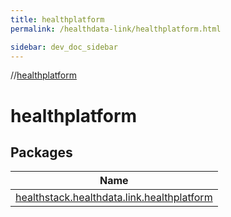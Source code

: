 ```yaml
---
title: healthplatform
permalink: /healthdata-link/healthplatform.html

sidebar: dev_doc_sidebar
---
```

//[healthplatform](healthplatform.html)



# healthplatform



## Packages


| Name |
|---|
| [healthstack.healthdata.link.healthplatform](healthplatform/healthstack.healthdata.link.healthplatform/index.html) |

